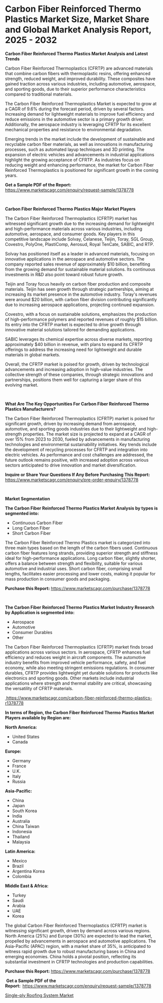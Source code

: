 <p><h1>Carbon Fiber Reinforced Thermo Plastics Market Size, Market Share and Global Market Analysis Report, 2025 - 2032</h1></p><p><strong>Carbon Fiber Reinforced Thermo Plastics Market Analysis and Latest Trends</strong></p>
<p><p>Carbon Fiber Reinforced Thermoplastics (CFRTP) are advanced materials that combine carbon fibers with thermoplastic resins, offering enhanced strength, reduced weight, and improved durability. These composites have gained traction across various industries, including automotive, aerospace, and sporting goods, due to their superior performance characteristics compared to traditional materials. </p><p>The Carbon Fiber Reinforced Thermoplastics Market is expected to grow at a CAGR of 9.6% during the forecast period, driven by several factors. Increasing demand for lightweight materials to improve fuel efficiency and reduce emissions in the automotive sector is a primary growth driver. Additionally, the aerospace industry is leveraging CFRTP for its excellent mechanical properties and resistance to environmental degradation. </p><p>Emerging trends in the market include the development of sustainable and recyclable carbon fiber materials, as well as innovations in manufacturing processes, such as automated layup techniques and 3D printing. The expansion of electric vehicles and advancements in industrial applications highlight the growing acceptance of CFRTP. As industries focus on reducing weight and enhancing performance, the market for Carbon Fiber Reinforced Thermoplastics is positioned for significant growth in the coming years.</p></p>
<p><strong>Get a Sample PDF of the Report:&nbsp;</strong> <a href="https://www.marketscagr.com/enquiry/request-sample/1378778?utm_campaign=2631&utm_medium=2&utm_source=Github&utm_content=ia&utm_term=02042025&utm_id=carbon-fiber-reinforced-thermo-plastics">https://www.marketscagr.com/enquiry/request-sample/1378778</a></p>
<p>&nbsp;</p>
<p><strong>Carbon Fiber Reinforced Thermo Plastics Major Market Players</strong></p>
<p><p>The Carbon Fiber Reinforced Thermoplastics (CFRTP) market has witnessed significant growth due to the increasing demand for lightweight and high-performance materials across various industries, including automotive, aerospace, and consumer goods. Key players in this competitive landscape include Solvay, Celanese, Teijin, Toray, SGL Group, Covestro, PolyOne, PlastiComp, Aerosud, Royal TenCate, SABIC, and RTP.</p><p>Solvay has positioned itself as a leader in advanced materials, focusing on innovative applications in the aerospace and automotive sectors. The company reported sales revenue of approximately $10 billion, benefiting from the growing demand for sustainable material solutions. Its continuous investments in R&D also point toward robust future growth.</p><p>Teijin and Toray focus heavily on carbon fiber production and composite materials. Teijin has seen growth through strategic partnerships, aiming at increasing its market presence in the automotive industry. Toray's revenues were around $20 billion, with carbon fiber division contributing significantly due to increasing aerospace applications, projecting continued expansion.</p><p>Covestro, with a focus on sustainable solutions, emphasizes the production of high-performance polymers and reported revenues of roughly $15 billion. Its entry into the CFRTP market is expected to drive growth through innovative material solutions tailored for demanding applications.</p><p>SABIC leverages its chemical expertise across diverse markets, reporting approximately $40 billion in revenue, with plans to expand its CFRTP offerings to address the increasing need for lightweight and durable materials in global markets. </p><p>Overall, the CFRTP market is poised for growth, driven by technological advancements and increasing adoption in high-value industries. The collective strength of these companies, through strategic innovations and partnerships, positions them well for capturing a larger share of this evolving market.</p></p>
<p>&nbsp;</p>
<p><strong>What Are The Key Opportunities For Carbon Fiber Reinforced Thermo Plastics Manufacturers?</strong></p>
<p><p>The Carbon Fiber Reinforced Thermoplastics (CFRTP) market is poised for significant growth, driven by increasing demand from aerospace, automotive, and sporting goods industries due to their lightweight and high-strength properties. The market size is projected to expand at a CAGR of over 15% from 2023 to 2030, fueled by advancements in manufacturing technologies and environmental sustainability initiatives. Key trends include the development of recycling processes for CFRTP and integration into electric vehicles. As performance and cost challenges are addressed, the future outlook remains positive, with increased adoption across various sectors anticipated to drive innovation and market diversification.</p></p>
<p><strong>Inquire or Share Your Questions If Any Before Purchasing This Report:</strong> <a href="https://www.marketscagr.com/enquiry/pre-order-enquiry/1378778?utm_campaign=2631&utm_medium=2&utm_source=Github&utm_content=ia&utm_term=02042025&utm_id=carbon-fiber-reinforced-thermo-plastics">https://www.marketscagr.com/enquiry/pre-order-enquiry/1378778</a></p>
<p>&nbsp;</p>
<p><strong>Market Segmentation</strong></p>
<p><strong>The Carbon Fiber Reinforced Thermo Plastics Market Analysis by types is segmented into:</strong></p>
<p><ul><li>Continuous Carbon Fiber</li><li>Long Carbon Fiber</li><li>Short Carbon Fiber</li></ul></p>
<p><p>The Carbon Fiber Reinforced Thermo Plastics market is categorized into three main types based on the length of the carbon fibers used. Continuous carbon fiber features long strands, providing superior strength and stiffness ideal for high-performance applications. Long carbon fiber, slightly shorter, offers a balance between strength and flexibility, suitable for various automotive and industrial uses. Short carbon fiber, comprising small lengths, facilitates easier processing and lower costs, making it popular for mass production in consumer goods and packaging.</p></p>
<p><strong>Purchase this Report:&nbsp;</strong><a href="https://www.marketscagr.com/purchase/1378778?utm_campaign=2631&utm_medium=2&utm_source=Github&utm_content=ia&utm_term=02042025&utm_id=carbon-fiber-reinforced-thermo-plastics">https://www.marketscagr.com/purchase/1378778</a></p>
<p>&nbsp;</p>
<p><strong>The Carbon Fiber Reinforced Thermo Plastics Market Industry Research by Application is segmented into:</strong></p>
<p><ul><li>Aerospace</li><li>Automotive</li><li>Consumer Durables</li><li>Other</li></ul></p>
<p><p>The Carbon Fiber Reinforced Thermoplastics (CFRTP) market finds broad applications across various sectors. In aerospace, CFRTP enhances fuel efficiency and reduces weight in aircraft components. The automotive industry benefits from improved vehicle performance, safety, and fuel economy, while also meeting stringent emissions regulations. In consumer durables, CFRTP provides lightweight yet durable solutions for products like electronics and sporting goods. Other markets include industrial applications where strength and thermal stability are critical, showcasing the versatility of CFRTP materials.</p></p>
<p><a href="https://www.marketscagr.com/carbon-fiber-reinforced-thermo-plastics-r1378778?utm_campaign=2631&utm_medium=2&utm_source=Github&utm_content=ia&utm_term=02042025&utm_id=carbon-fiber-reinforced-thermo-plastics">&nbsp;https://www.marketscagr.com/carbon-fiber-reinforced-thermo-plastics-r1378778</a></p>
<p><strong>In terms of Region, the Carbon Fiber Reinforced Thermo Plastics Market Players available by Region are:</strong></p>
<p>
    <p> <strong> North America: </strong>
        <ul>
            <li>United States</li>
            <li>Canada</li>
        </ul>
        </p> 
    <p> <strong> Europe: </strong>
        <ul>
            <li>Germany</li>
            <li>France</li>
            <li>U.K.</li>
            <li>Italy</li>
            <li>Russia</li>
        </ul>
        </p> 
    <p> <strong> Asia-Pacific: </strong>
        <ul>
            <li>China</li>
            <li>Japan</li>
            <li>South Korea</li>
            <li>India</li>
            <li>Australia</li>
            <li>China Taiwan</li>
            <li>Indonesia</li>
            <li>Thailand</li>
            <li>Malaysia</li>
        </ul>
        </p> 
    <p> <strong> Latin America: </strong>
        <ul>
            <li>Mexico</li>
            <li>Brazil</li>
            <li>Argentina Korea</li>
            <li>Colombia</li>
        </ul>
        </p> 
    <p> <strong> Middle East & Africa: </strong>
        <ul>
            <li>Turkey</li>
            <li>Saudi</li>
            <li>Arabia</li>
            <li>UAE</li>
            <li>Korea</li>
        </ul>
    </p>
    </p>
<p><p>The global Carbon Fiber Reinforced Thermoplastics (CFRTP) market is witnessing significant growth, driven by demand across various regions. North America (25%) and Europe (30%) are expected to lead the market, propelled by advancements in aerospace and automotive applications. The Asia-Pacific (APAC) region, with a market share of 35%, is anticipated to witness rapid growth due to robust manufacturing bases in China and emerging economies. China holds a pivotal position, reflecting its substantial investment in CFRTP technologies and production capabilities.</p></p>
<p><strong>Purchase this Report: </strong><a href="https://www.marketscagr.com/purchase/1378778?utm_campaign=2631&utm_medium=2&utm_source=Github&utm_content=ia&utm_term=02042025&utm_id=carbon-fiber-reinforced-thermo-plastics">https://www.marketscagr.com/purchase/1378778</a></p>
<p>&nbsp;<strong>Get a Sample PDF of the Report:&nbsp;&nbsp;</strong><a href="https://www.marketscagr.com/enquiry/request-sample/1378778?utm_campaign=2631&utm_medium=2&utm_source=Github&utm_content=ia&utm_term=02042025&utm_id=carbon-fiber-reinforced-thermo-plastics">https://www.marketscagr.com/enquiry/request-sample/1378778</a></p>
<p><strong></strong></p>
<p><p><a href="https://github.com/skerretflossie9297/Market-Research-Report-List-1/blob/main/single-ply-roofing-system-market.md?utm_campaign=2631&utm_medium=2&utm_source=Github&utm_content=ia&utm_term=02042025&utm_id=carbon-fiber-reinforced-thermo-plastics">Single-ply Roofing System Market</a></p></p>